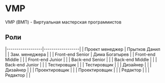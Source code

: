 # VMP
VMP (ВМП) - Виртуальная мастерская программистов

## Роли


 |------------------|------------------|
 | Проект менеджер  | Прытков Данил    | 
 | Зам. менеджера   |                  | 
 | Front-end Senior | Дима Богатырев   | 
 | Front-end Middle |                  | 
 | Front-end Junior |                  | 
 | Back-end Senior  |                  | 
 | Back-end Middle  |                  | 
 | Back-end Junior  |                  | 
 | Тестировщик      |                  | 
 | Тестировщик      |                  | 
 | Дизайнер         |                  | 
 | Дизайнер         |                  | 
 | Проектировщик    |                  | 
 | Проектировщик    |                  | 
 | Редактор         |                  | 
 | Редактор         |                  | 
